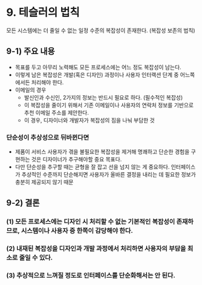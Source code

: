 # 9. 테슬러의 법칙

모든 시스템에는 더 줄일 수 없는 일정 수준의 복잡성이 존재한다. (복잡성 보존의 법칙)

## 9-1) 주요 내용

- 목표를 두고 아무리 노력해도 모든 프로세스에는 어느 정도 복잡성이 남는다.
- 이렇게 남은 복잡성은 개발(혹은 디자인) 과정이나 사용자 인터랙션 단계 중 어느쪽에서든 처리해야 한다.
- 이메일의 경우
	- 발신인과 수신인, 2가지의 정보는 반드시 필요로 하다. (필수적인 복잡성)
	- 이 복잡성을 줄이기 위해서 기존 이메일이나 사용자의 연락처 정보를 기반으로 추천 이메일 주소를 제안한다.
	- 이 경우, 디자이너와 개발자가 복잡성의 짐을 나눠 부담한 것

### 단순성이 추상성으로 뒤바뀐다면

- 제품이 서비스 사용자가 겪을 불필요한 복잡성을 제거해 명쾌하고 단순한 경험을 구현하는 것은 디자이너가 추구해야할 중요 목표다.
- 다만 단순성을 추구할 때는 균형을 잘 잡고 선을 넘지 않는 게 중요하다. 인터페이스가 추상적인 수준까지 단순해지면 사용자가 올바른 결정을 내리는 데 필요한 정보가 충분히 제공되지 않기 때문

## 9-2) 결론

### (1) 모든 프로세스에는 디자인 시 처리할 수 없는 기본적인 복잡성이 존재하므로, 시스템이나 사용자 중 한쪽이 감당해야 한다.

### (2) 내재된 복잡성을 디자인과 개발 과정에서 처리하면 사용자의 부담을 최소로 줄일 수 있다.

### (3) 추상적으로 느껴질 정도로 인터페이스를 단순화해서는 안 된다.